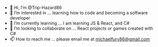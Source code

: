 - 👋 Hi, I’m @Trip-Hazard86
- 👀 I’m interested in ... learning how to code and becoming a software developer
- 🌱 I’m currently learning ... I am learning JS & React, and C#
- 💞️ I’m looking to collaborate on ... React projects or games created with C#
- 📫 How to reach me ... please email me at michaelfury86@gmail.com

<!---
Trip-Hazard86/Trip-Hazard86 is a ✨ special ✨ repository because its `README.md` (this file) appears on your GitHub profile.
You can click the Preview link to take a look at your changes.
--->
